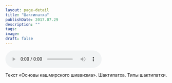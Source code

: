 ```yaml
---
layout: page-detail
title: "Шактипатха"
publishDate: 2017.07.29
description: ""
tags:
image:
draft: false
---
```


<audio title="2017.07.29 - Шактипатха.mp3" src="https://filer-api.advayta.org/v1.0/public/files/74552" controls=""></audio>

 Текст «Основы кашмирского шиваизма». Шактипатха. Типы шактипатхи. 

  
